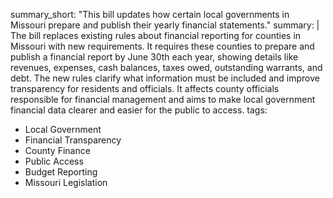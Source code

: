 summary_short: "This bill updates how certain local governments in Missouri prepare and publish their yearly financial statements."
summary: |
  The bill replaces existing rules about financial reporting for counties in Missouri with new requirements. It requires these counties to prepare and publish a financial report by June 30th each year, showing details like revenues, expenses, cash balances, taxes owed, outstanding warrants, and debt. The new rules clarify what information must be included and improve transparency for residents and officials. It affects county officials responsible for financial management and aims to make local government financial data clearer and easier for the public to access.
tags:
  - Local Government
  - Financial Transparency
  - County Finance
  - Public Access
  - Budget Reporting
  - Missouri Legislation

